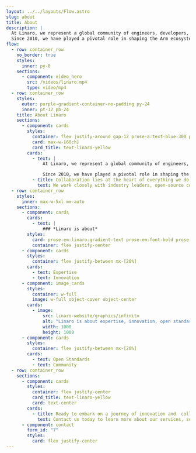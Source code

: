 ```yaml
---
layout: ../../layouts/Flow.astro
slug: about
title: About
description: |
  At Linaro, we represent a global community of engineers, developers, and technology enthusiasts dedicated to pushing the boundaries of what's possible with Arm-based technologies. 
  Since 2010, we have played a pivotal role in shaping the Arm ecosystem, fostering collaboration, standardization, and optimization to drive innovation and accelerate product deployment.
flow:
  - row: container_row
    no_border: true
    styles:
      inner: py-8
    sections:
      - component: video_hero
        src: /videos/linaro.mp4
        type: video/mp4
  - row: container_row
    styles:
      outer: purple-gradient-container-no-padding py-24
      inner: pt-12 pb-24
    title: About Linaro
    sections:
      - component: cards
        styles:
          container: flex justify-around gap-12 prose-a:text-blue-300 prose-a:no-underline hover:prose-a:underline prose-p:text-2xl
          card: max-w-[60ch]
          card_title: text-linaro-yellow
        cards:
          - text: |
              At Linaro, we represent a global community of engineers, developers, and technology enthusiasts dedicated to pushing the boundaries of what's possible with Arm-based technologies. 

              Since 2010, we have played a pivotal role in shaping the Arm ecosystem, fostering collaboration, standardization, and optimization to drive innovation and accelerate product deployment.
          - title: Collaboration lies at the heart of everything we do at Linaro.
            text: We work closely with industry leaders, open-source communities, and technology partners to co-create, standardize, and optimize solutions that drive innovation and enable seamless integration across diverse platforms and environments.
  - row: container_row
    styles:
      inner: max-w-5xl mx-auto
    sections:
      - component: cards
        cards:
          - text: |
              ### *Linaro is about*
        styles:
          card: prose-em:linaro-gradient-text prose-em:font-bold prose-em:not-italic prose-p:text-3xl prose-headings:text-5xl
          container: flex justify-center
      - component: cards
        styles:
          container: flex justify-between mx-[20%]
        cards:
          - text: Expertise
          - text: Innovation
      - component: image_cards
        styles:
          container: w-full
          image: w-full object-cover object-center
        cards:
          - image:
              src: linaro-website/graphics/infinito
              alt: "Linaro is about expertise, innovation, open standards and community"
              width: 1000
              height: 1000
      - component: cards
        styles:
          container: flex justify-between mx-[20%]
        cards:
          - text: Open Standards
          - text: Community
  - row: container_row
    sections:
      - component: cards
        styles:
          container: flex justify-center
          card_title: text-linaro-yellow
          card: text-center
        cards:
          - title: Ready to embark on a journey of innovation and  collaboration with Linaro?
            text: Contact us today to learn more about our services, solutions, and how we can help you achieve your technology goals. Together, let's shape the future of technology and drive positive change in the Arm ecosystem.
      - component: contact
        form_id: "7"
        styles:
          card: flex justify-center
---
```

